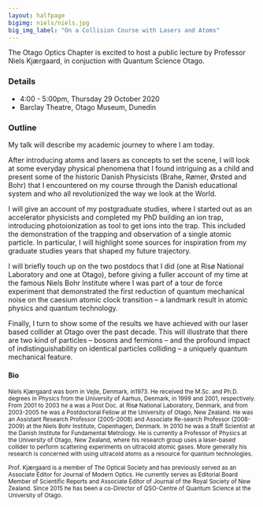 ```yaml
---
layout: halfpage
bigimg: niels/niels.jpg
big_img_label: "On a Collision Course with Lasers and Atoms"
---
```

<link rel="stylesheet" href="https://cdn.jsdelivr.net/npm/semantic-ui@2.4.2/dist/semantic.min.css">

The Otago Optics Chapter is excited to host a public lecture by Professor Niels Kjærgaard, in conjuction with Quantum Science Otago.

### Details
- 4:00 - 5:00pm, Thursday 29 October 2020
- Barclay Theatre, Otago Museum, Dunedin

### Outline
My talk will describe my academic journey to where I am today.

After introducing atoms and lasers as concepts to set the scene, I will look  at some everyday physical phenomena that I found intriguing as a child  and present some of the historic Danish Physicists (Brahe, Rømer, Ørsted and Bohr) that I encountered on my  course through the Danish educational system and who all revolutionized  the way we look at the World.

I  will give an account of my postgraduate studies, where I started out as  an accelerator physicists and completed my PhD building an ion trap,  introducing photoionization as tool to get ions into the trap. This included the demonstration of the trapping and  observation of a single atomic particle. In particular, I will highlight some sources for inspiration from my graduate studies years that shaped my future trajectory. 

I  will briefly touch up on the two postdocs that I did (one at Risø  National Laboratory and one at Otago), before giving a fuller account of my time at the famous Niels Bohr Institute where I was part of a tour de force experiment that demonstrated the first  reduction of quantum mechanical noise on the caesium atomic clock  transition – a landmark result in atomic physics and quantum technology.

Finally, I turn to show some of the results we have achieved with our laser  based collider at Otago over the past decade. This will illustrate that  there are two kind of particles – bosons and fermions – and the profound impact of indistinguishability on  identical particles colliding – a uniquely quantum mechanical feature.

#### Bio

<small>Niels  Kjærgaard was born in Vejle, Denmark, in1973. He received the  M.Sc. and Ph.D. degrees in Physics from the University of Aarhus,  Denmark, in 1999 and 2001, respectively. From 2001 to 2003 he a was a Post Doc. at Risø National  Laboratory, Denmark, and from 2003-2005 he was a Postdoctoral  Fellow at the University of Otago, New Zealand. He was an  Assistant Research Professor (2005-2008) and Associate Re-search Professor (2008-2009) at the Niels Bohr Institute, Copenhagen, Denmark. In 2010 he was a Staff Scientist at the Danish Institute  for Fundamental Metrology. He is currently a Professor of  Physics at the University of Otago, New Zealand, where his research group uses a laser-based collider  to perform scattering experiments on ultracold atomic gases. More  generally his research is concerned with using ultracold atoms as a  resource for quantum technologies. 

Prof.  Kjærgaard is a member of The Optical Society and has  previously served as an Associate Editor for Journal of Modern  Optics. He currently serves as Editorial Board Member of Scientific Reports and Associate Editor of Journal of the  Royal Society of New Zealand. Since 2015 he has been a  co-Director of QSO-Centre of Quantum Science at the University of Otago.</small>